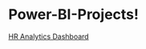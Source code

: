 # Power-BI-Projects!

[HR Analytics Dashboard](https://user-images.githubusercontent.com/127222956/223518926-c0d7146a-aaff-4129-85bb-1c9b9a9607e9.JPG)
